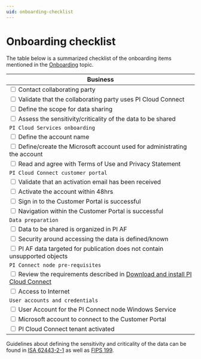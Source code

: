 ```yaml
---
uid: onboarding-checklist
---
```


# Onboarding checklist

The table below is a summarized checklist of the onboarding items mentioned in the [Onboarding](xref:onboarding) topic.

| Business |
| -------- |
| <input type="checkbox"> Contact collaborating party |
| <input type="checkbox"> Validate that the collaborating party uses PI Cloud Connect |
| <input type="checkbox"> Define the scope for data sharing |
| <input type="checkbox"> Assess the sensitivity/criticality of the data to be shared |
| `PI Cloud Services onboarding` |
| <input type="checkbox"> Define the account name |
| <input type="checkbox"> Define/create the Microsoft account used for administrating the account |
| <input type="checkbox"> Read and agree with Terms of Use and Privacy Statement |
| `PI Cloud Connect customer portal` |
| <input type="checkbox"> Validate that an activation email has been received |
| <input type="checkbox"> Activate the account within 48hrs |
| <input type="checkbox"> Sign in to the Customer Portal is successful |
| <input type="checkbox"> Navigation within the Customer Portal is successful |
| `Data preparation` |
| <input type="checkbox"> Data to be shared is organized in PI AF |
| <input type="checkbox"> Security around accessing the data is defined/known |
| <input type="checkbox"> PI AF data targeted for publication does not contain unsupported objects |
| `PI Connect node pre-requisites` |
| <input type="checkbox"> Review the requirements described in [Download and install PI Cloud Connect](xref:download-and-install) |
| <input type="checkbox"> Access to Internet |
| `User accounts and credentials` |
| <input type="checkbox"> User Account for the PI Connect node Windows Service |
| <input type="checkbox"> Microsoft account to connect to the Customer Portal |
| <input type="checkbox"> PI Cloud Connect tenant activated |

Guidelines about defining the sensitivity and criticality of the data can be found in [ISA 62443-2-1](https://www.isa.org/products/isa-62443-2-1-2009-security-for-industrial-automat) as well as [FIPS 199](http://csrc.nist.gov/publications/fips/fips199/FIPS-PUB-199-final.pdf).

